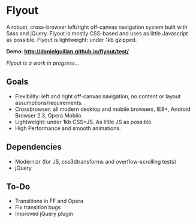 # Flyout

A robust, cross-browser left/right off-canvas navigation system built with Sass and jQuery. Flyout is mostly CSS-based and uses as little Javascript as possible. Flyout is lightweight: under 1kb gzipped.

__Demo: http://danielguillan.github.io/flyout/test/__

_Flyout is a work in progress…_

## Goals
- Flexibility: left and right off-canvas navigation, no content or layout assumptions/requirements.
- Crossbrowser: all modern desktop and mobile browsers, IE8+, Android Browser 2.3, Opera Mobile.
- Lightweight: under 1kb CSS+JS. As little JS as possible.
- High Performance and smooth animations.

## Dependencies
- Modernizr (for JS, css3dtransforms and overflow-scrolling tests)
- jQuery

## To-Do
- Transitions in FF and Opera
- Fix transition bugs
- Improved jQuery plugin
